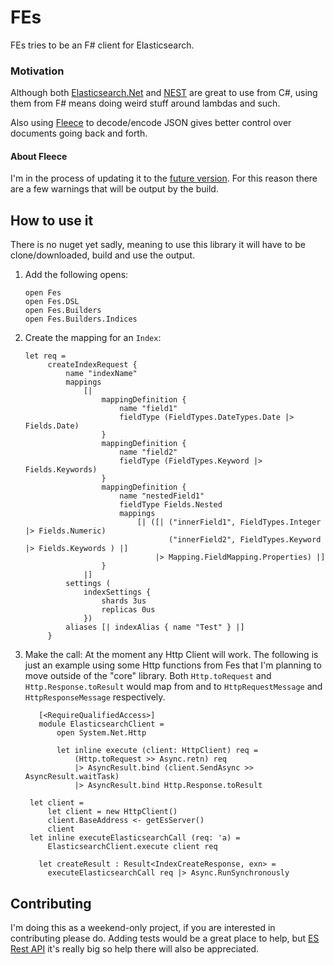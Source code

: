 # FEs

FEs tries to be an F# client for Elasticsearch.

### Motivation

Although both [Elasticsearch.Net](https://www.elastic.co/guide/en/elasticsearch/client/net-api/current/elasticsearch-net.html) and [NEST](https://www.elastic.co/guide/en/elasticsearch/client/net-api/current/nest.html) are great to use from C#, using them from F# means doing weird stuff around lambdas and such.

Also using [Fleece](https://github.com/fsprojects/fleece) to decode/encode JSON gives better control over documents going back and forth.

#### About Fleece

I'm in the process of updating it to the [future version](https://github.com/fsprojects/Fleece/tree/gusty/redesign). For this reason there are a few warnings that will be output by the build.

## How to use it

There is no nuget yet sadly, meaning to use this library it will have to be clone/downloaded, build and use the output.

1. Add the following opens:
   ```f#
   open Fes
   open Fes.DSL
   open Fes.Builders
   open Fes.Builders.Indices
   ```
2. Create the mapping for an `Index`:
   ```f#
   let req =
        createIndexRequest {
            name "indexName"
            mappings
                [|
                    mappingDefinition {
                        name "field1"
                        fieldType (FieldTypes.DateTypes.Date |> Fields.Date)
                    }
                    mappingDefinition {
                        name "field2"
                        fieldType (FieldTypes.Keyword |> Fields.Keywords)
                    }
                    mappingDefinition {
                        name "nestedField1"
                        fieldType Fields.Nested
                        mappings
                            [| ([| ("innerField1", FieldTypes.Integer |> Fields.Numeric)
                                   ("innerField2", FieldTypes.Keyword |> Fields.Keywords ) |]
                                |> Mapping.FieldMapping.Properties) |]
                    }
                |]
            settings (
                indexSettings {
                    shards 3us
                    replicas 0us
                })
            aliases [| indexAlias { name "Test" } |]
        }
   ```
4. Make the call:
   At the moment any Http Client will work.
   The following is just an example using some Http functions from Fes that I'm planning to move outside of the "core" library.
   Both `Http.toRequest` and `Http.Response.toResult` would map from and to `HttpRequestMessage` and `HttpResponseMessage` respectively.
   
   ```f#
      [<RequireQualifiedAccess>]
      module ElasticsearchClient =
          open System.Net.Http

          let inline execute (client: HttpClient) req =
              (Http.toRequest >> Async.retn) req
              |> AsyncResult.bind (client.SendAsync >> AsyncResult.waitTask)
              |> AsyncResult.bind Http.Response.toResult

    let client =
        let client = new HttpClient()
        client.BaseAddress <- getEsServer()
        client
    let inline executeElasticsearchCall (req: 'a) =
        ElasticsearchClient.execute client req

      let createResult : Result<IndexCreateResponse, exn> =
        executeElasticsearchCall req |> Async.RunSynchronously
   ```

## Contributing

I'm doing this as a weekend-only project, if you are interested in contributing please do. Adding tests would be a great place to help, but [ES Rest API](https://www.elastic.co/guide/en/elasticsearch/reference/7.13/rest-apis.html) it's really big so help there will also be appreciated.
